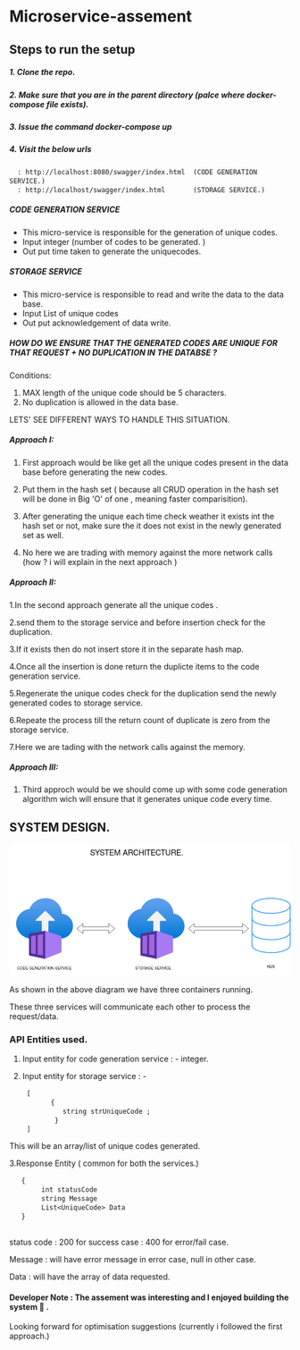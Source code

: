 # Microservice-assement

## Steps to run the setup

##### 1. Clone the repo.
##### 2. Make sure that you are in the parent directory (palce where docker-compose file exists).
##### 3. Issue the command docker-compose up
##### 4. Visit the below urls
      : http://localhost:8080/swagger/index.html  (CODE GENERATION SERVICE.)
      : http://localhost/swagger/index.html       (STORAGE SERVICE.)  




##### CODE GENERATION SERVICE

  - This  micro-service is responsible  for the generation of unique codes.
  - Input integer (number of codes to be generated. )
  - Out put time taken to generate the uniquecodes.



##### STORAGE SERVICE

  - This  micro-service is responsible to read and write the data to the data base.
  - Input List of unique codes
  - Out put acknowledgement of data write.


##### HOW DO WE ENSURE THAT THE GENERATED CODES ARE UNIQUE FOR THAT REQUEST + NO DUPLICATION IN THE DATABSE ?

Conditions:
  1. MAX length of the unique code should be 5 characters.
  2. No duplication is allowed in the data base.
  
  LETS' SEE DIFFERENT WAYS TO HANDLE THIS SITUATION.
  
 ##### Approach I:   
  
  1. First approach would be like get all the unique codes present in the data base before generating the new codes. 
  
  2. Put them in the hash set ( because all CRUD operation in the hash set will be done in Big 'O' of one , meaning faster comparisition).
  
  3. After generating the unique each time check weather it exists int the hash set or not, make sure the it does not exist in the newly generated set as well.
  
  4. No here we are trading with memory against the more network calls (how ? i will explain in the next approach )
  
  ##### Approach II:
   
   1.In the second approach generate all the unique codes .
   
   2.send them to the storage service and before insertion check for the duplication.
   
   3.If it exists then do not insert store it in the separate hash map.
   
   4.Once all the insertion is done return the duplicte items to the code generation service.
   
   5.Regenerate the unique codes check for the duplication send the newly generated codes to storage service.
   
   6.Repeate the process till the return count of duplicate is zero from the storage service.
   
   7.Here we are tading with the network calls against the memory.
  
  ##### Approach III:
  
  1. Third approch would be we should come up with some code generation algorithm wich will ensure that it generates
      unique code every time.
      
      
      






## SYSTEM DESIGN.

![](https://github.com/3vilbird/Microservice-assement/blob/master/QuantumMetals/ARCHITECTURE.png)



As shown in the above  diagram we have three containers running.

These three services will communicate each other to process the request/data.


### API Entities used.

1. Input entity for code generation service : - integer.
2. Input entity for storage service : -

        [ 
              {
                 string strUniqueCode ;
               }
        ]

This will be an array/list of unique codes generated.


3.Response Entity ( common for both the services.)
```
   {
        int statusCode 
        string Message 
        List<UniqueCode> Data
   }
   
```

status code : 200 for success case
            : 400 for error/fail case.
            
 Message    : will have error message in error case, null in other case.
 
 Data : will have the array of data requested.





#### Developer Note :  The assement was interesting and I enjoyed building the system  :slightly_smiling_face: .
      
Looking forward  for optimisation suggestions (currently i followed the first approach.)



      
  
     
   
   
   
   
   



